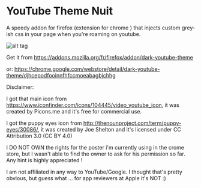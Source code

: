YouTube Theme Nuit
==================

A speedy addon for firefox (extension for chrome ) that injects custom grey-ish css in your page when you're roaming on youtube.


![alt tag](https://cloud.githubusercontent.com/assets/3413738/6199748/dd8db49a-b45f-11e4-8fb1-60ccdc050c61.png)


Get it from https://addons.mozilla.org/fr/firefox/addon/dark-youtube-theme

or:
https://chrome.google.com/webstore/detail/dark-youtube-theme/djhcepodfooinnfhfccmoeabagbjchhg


Disclaimer: 

I got that main icon from https://www.iconfinder.com/icons/104445/video_youtube_icon, it was created by Picons.me and it's free for commercial use.

I got the puppy eyes icon from http://thenounproject.com/term/puppy-eyes/30086/, it was created by Joe Shelton and it's licensed under CC Attribution 3.0 (CC BY 4.0)

I DO NOT OWN the rights for the poster i'm currently using in the crome store, but I wasn't able to find the owner to ask for his permission so far. Any hint is highly appreciated !

I am not affiliated in any way to YouTube/Google. I thought that's pretty obvious, but guess what ... for app reviewers at Apple it's NOT :)
